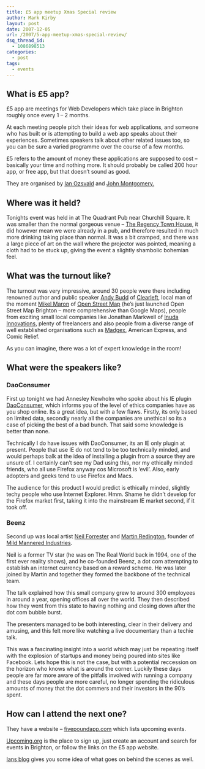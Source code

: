 ```yaml
---
title: £5 app meetup Xmas Special review
author: Mark Kirby
layout: post
date: 2007-12-05
url: /2007/5-app-meetup-xmas-special-review/
dsq_thread_id:
  - 1086898513
categories:
  - post
tags:
  - events
---
```

## What is £5 app?

£5 app are meetings for Web Developers which take place in Brighton roughly once every 1 &#8211; 2 months.

At each meeting people pitch their ideas for web applications, and someone who has built or is attempting to build a web app speaks about their experiences. Sometimes speakers talk about other related issues too, so you can be sure a varied programme over the course of a few months.

£5 refers to the amount of money these applications are supposed to cost &#8211; basically your time and nothing more. It should probably be called 200 hour app, or free app, but that doesn&#8217;t sound as good.

They are organised by [Ian Ozsvald][1] and [John Montgomery. ][2]

## Where was it held?

Tonights event was held in at The Quadrant Pub near Churchill Square. It was smaller than the normal gorgeous venue &#8211; [The Regency Town House][3], it did however mean we were already in a pub, and therefore resulted in much more drinking taking place than normal. It was a bit cramped, and there was a large piece of art on the wall where the projector was pointed, meaning a cloth had to be stuck up, giving the event a slightly shambolic bohemian feel.

## What was the turnout like?

The turnout was very impressive, around 30 people were there including renowned author and public speaker [Andy Budd][4] of [Clearleft][5], local man of the moment [Mikel Maron][6] of [Open Street Map][7] (he&#8217;s just launched Open Street Map Brighton &#8211; more comprehensive than Google Maps), people from exciting small local companies like Jonathan Markwell of [Inuda Innovations][8], plenty of freelancers and also people from a diverse range of well established organisations such as [Madgex][9], American Express, and Comic Relief.

As you can imagine, there was a lot of expert knowledge in the room!

## What were the speakers like?

### DaoConsumer

First up tonight we had Annesley Newholm who spoke about his IE plugin [DaoConsumer][10], which informs you of the level of ethics companies have as you shop online. Its a great idea, but with a few flaws. Firstly, its only based on limited data, secondly nearly all the companies are unethical so its a case of picking the best of a bad bunch. That said some knowledge is better than none.

Technically I do have issues with DaoConsumer, its an IE only plugin at present. People that use IE do not tend to be too technically minded, and would perhaps balk at the idea of installing a plugin from a source they are unsure of. I certainly can&#8217;t see my Dad using this, nor my ethically minded friends, who all use Firefox anyway cos Microsoft is &#8216;evil&#8217;. Also, early adopters and geeks tend to use Firefox and Macs.

The audience for this product I would predict is ethically minded, slightly techy people who use Internet Explorer. Hmm. Shame he didn&#8217;t develop for the Firefox market first, taking it into the mainstream IE market second, if it took off.

### Beenz

Second up was local artist [Neil Forrester][11] and [Martin Redington][12], founder of [Mild Mannered Industries][13].

Neil is a former TV star (he was on The Real World back in 1994, one of the first ever reality shows), and he co-founded Beenz, a dot com attempting to establish an internet currency based on a reward scheme. He was later joined by Martin and together they formed the backbone of the technical team.

The talk explained how this small company grew to around 300 employees in around a year, opening offices all over the world. They then described how they went from this state to having nothing and closing down after the dot com bubble burst.

The presenters managed to be both interesting, clear in their delivery and amusing, and this felt more like watching a live documentary than a techie talk.

This was a fascinating insight into a world which may just be repeating itself with the explosion of startups and money being poured into sites like Facebook. Lets hope this is not the case, but with a potential reccession on the horizon who knows what is around the corner. Luckily these days people are far more aware of the pitfalls involved with running a company and these days people are more careful, no longer spending the ridiculous amounts of money that the dot commers and their investors in the 90&#8217;s spent.

## How can I attend the next one?

They have a website &#8211; [fivepoundapp.com][14] which lists upcoming events.

[Upcoming.org][15] is the place to sign up, just create an account and search for events in Brighton, or follow the links on the £5 app website.

[Ians blog][1] gives you some idea of what goes on behind the scenes as well.

 [1]: http://ianozsvald.com/
 [2]: http://psychicorigami.com/
 [3]: http://www.rth.org.uk/
 [4]: http://www.andybudd.com/
 [5]: http://www.clearleft.com/
 [6]: http://brainoff.com/weblog/
 [7]: http://www.openstreetmap.org/
 [8]: http://www.inuda.com/
 [9]: http://www.madgex.com/
 [10]: http://www.daoconsumer.com/
 [11]: http://shardcore.org/shardpress/
 [12]: http://www.mildmanneredindustries.com/
 [13]: http://www.mildmanneredindustries.com/blog/
 [14]: http://fivepoundapp.com/
 [15]: http://upcoming.yahoo.com/